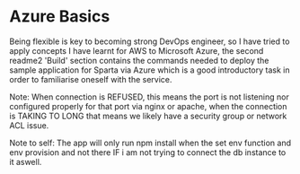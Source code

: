 # Azure Basics

Being flexible is key to becoming strong DevOps engineer, so I have tried to apply concepts I have learnt for AWS
to Microsoft Azure, the second readme2 'Build' section contains the commands needed to deploy the sample application for Sparta via Azure which is a good introductory task in order to familiarise oneself with the service.

Note: When connection is REFUSED, this means the port is not listening nor configured properly for that port via nginx or apache, when the connection is TAKING TO LONG that means we likely have a security group or network ACL issue.

Note to self: The app will only run npm install when the set env function and env provision and not there IF i am not trying to connect the db instance to it aswell.
